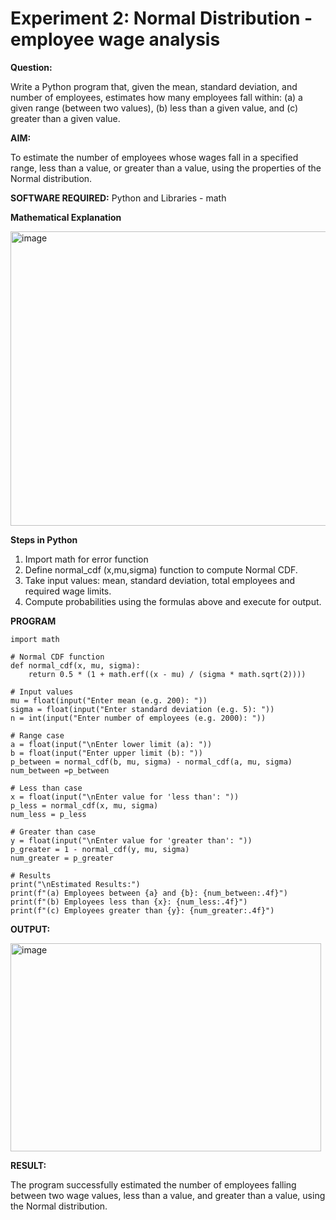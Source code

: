 # Experiment 2: Normal Distribution -employee wage analysis 

**Question:**

Write a Python program that, given the mean, standard deviation, and number of employees, 
estimates how many employees fall within: 
(a) a given range (between two values), 
(b) less than a given value, and 
(c) greater than a given value.

**AIM:**

To estimate the number of employees whose wages fall in a specified range, less than a value, 
or greater than a value, using the properties of the Normal distribution.

**SOFTWARE REQUIRED:**
 Python and Libraries - math

 **Mathematical Explanation**

 <img width="664" height="471" alt="image" src="https://github.com/user-attachments/assets/264edd11-a7e0-4c84-a916-1f924efaf79e" />

 **Steps in Python**
1. Import math for error function  
2. Define normal_cdf (x,mu,sigma) function to  compute Normal CDF. 
3. Take input values: mean, standard deviation, total employees and required wage limits.  
4. Compute probabilities using the formulas above and execute for output.

**PROGRAM**
```
import math 
 
# Normal CDF function 
def normal_cdf(x, mu, sigma): 
    return 0.5 * (1 + math.erf((x - mu) / (sigma * math.sqrt(2)))) 
 
# Input values 
mu = float(input("Enter mean (e.g. 200): ")) 
sigma = float(input("Enter standard deviation (e.g. 5): ")) 
n = int(input("Enter number of employees (e.g. 2000): ")) 
 
# Range case 
a = float(input("\nEnter lower limit (a): ")) 
b = float(input("Enter upper limit (b): ")) 
p_between = normal_cdf(b, mu, sigma) - normal_cdf(a, mu, sigma) 
num_between =p_between 
 
# Less than case 
x = float(input("\nEnter value for 'less than': ")) 
p_less = normal_cdf(x, mu, sigma) 
num_less = p_less 
 
# Greater than case 
y = float(input("\nEnter value for 'greater than': ")) 
p_greater = 1 - normal_cdf(y, mu, sigma) 
num_greater = p_greater 
 
# Results 
print("\nEstimated Results:") 
print(f"(a) Employees between {a} and {b}: {num_between:.4f}") 
print(f"(b) Employees less than {x}: {num_less:.4f}") 
print(f"(c) Employees greater than {y}: {num_greater:.4f}")
```
**OUTPUT:**

<img width="497" height="333" alt="image" src="https://github.com/user-attachments/assets/b430f321-522d-4696-9b14-9d66ee791833" />

**RESULT:**

The program successfully estimated the number of employees falling between two wage 
values, less than a value, and greater than a value, using the Normal distribution.
